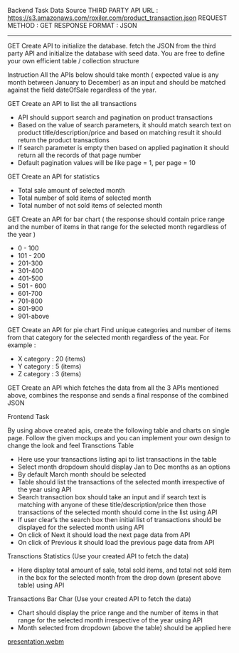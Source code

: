 Backend Task
Data Source
THIRD PARTY API URL : https://s3.amazonaws.com/roxiler.com/product_transaction.json
REQUEST METHOD : GET
RESPONSE FORMAT : JSON

<hr/>

GET
Create API to initialize the database. fetch the JSON from the third party API and
initialize the database with seed data. You are free to define your own efficient table /
collection structure

Instruction
All the APIs below should take month ( expected value is any month between
January to December) as an input and should be matched against the field
dateOfSale regardless of the year.


GET
Create an API to list the all transactions
- API should support search and pagination on product transactions
- Based on the value of search parameters, it should match search text on product
title/description/price and based on matching result it should return the product
transactions
- If search parameter is empty then based on applied pagination it should return all the
records of that page number
- Default pagination values will be like page = 1, per page = 10

GET
Create an API for statistics
- Total sale amount of selected month
- Total number of sold items of selected month
- Total number of not sold items of selected month

GET
Create an API for bar chart ( the response should contain price range and the number
of items in that range for the selected month regardless of the year )
- 0 - 100
- 101 - 200
- 201-300
- 301-400
- 401-500
- 501 - 600
- 601-700
- 701-800
- 801-900
- 901-above

GET
Create an API for pie chart Find unique categories and number of items from that
category for the selected month regardless of the year.
For example :
- X category : 20 (items)
- Y category : 5 (items)
- Z category : 3 (items)

GET
Create an API which fetches the data from all the 3 APIs mentioned above, combines
the response and sends a final response of the combined JSON

Frontend Task

By using above created apis, create the following table and charts on single page.
Follow the given mockups and you can implement your own design to change the
look and feel
Transctions Table

- Here use your transactions listing api to list transactions in the table
- Select month dropdown should display Jan to Dec months as an options
- By default March month should be selected
- Table should list the transactions of the selected month irrespective of the
year using API
- Search transaction box should take an input and if search text is matching
with anyone of these title/description/price then those transactions of the
selected month should come in the list using API
- If user clear’s the search box then initial list of transactions should be
displayed for the selected month using API
- On click of Next it should load the next page data from API
- On click of Previous it should load the previous page data from API

Transctions Statistics (Use your created API to fetch the data)

- Here display total amount of sale, total sold items, and total not sold item
in the box for the selected month from the drop down (present above table)
using API

Transactions Bar Char (Use your created API to fetch the data)

- Chart should display the price range and the number of items in that range for
the selected month irrespective of the year using API
- Month selected from dropdown (above the table) should be applied here

[presentation.webm](https://github.com/jmanik744/Transaction-dashboard-app/assets/108329646/5841a48a-6284-4d5d-8b58-48416818b0b5)

